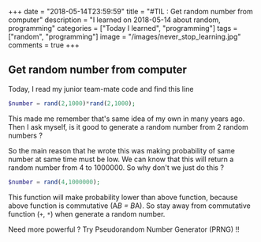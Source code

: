 +++
date = "2018-05-14T23:59:59"
title = "#TIL : Get random number from computer"
description = "I learned on 2018-05-14 about random, programming"
categories = ["Today I learned", "programming"]
tags = ["random", "programming"]
image = "/images/never_stop_learning.jpg"
comments = true
+++



## Get random number from computer

Today, I read my junior team-mate code and find this line

```php
$number = rand(2,1000)*rand(2,1000);
```

This made me remember that's same idea of my own in many years ago. Then I ask myself, is it good to generate a random number from 2 random numbers ?

So the main reason that he wrote this was making probability of same number at same time must be low. We can know that this will return a random number from 4 to 1000000. So why don't we just do this ?

```php
$number = rand(4,1000000);
```

This function will make probability lower than above function, because above function is commutative (A*B = B*A). So stay away from commutative function (`+`, `*`) when generate a random number.

Need more powerful ? Try Pseudorandom Number Generator (PRNG) !!

